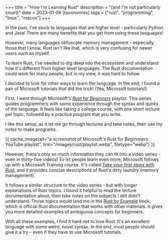+++
title = "How I'm Learning Rust"
description = "(and I'm not particularly smart)"
date = 2023-01-08
[taxonomies]
tags = ["rust", "programming", "linux", "macos"]
+++

In the past, I've stuck to languages that are higher level - particularly Python and Java! There are many benefits that you get from using these languages!

However, many languages obfuscate memory management - especially those that I know. Rust isn't like that, which is very confusing for newer users such as myself.

To learn Rust, I've needed to dig deep into the ecosystem and understand how it's different from higher-level languages. The Rust documentation could work for many people, but in my view, it was hard to follow.

I decided to look for other ways to learn the language. In the end, I found a pair of Microsoft tutorials that did the trick! (Yes, Microsoft tutorials!)

First, I went through Microsoft's *[Rust for Beginners](https://www.youtube.com/playlist?list=PLlrxD0HtieHjbTjrchBwOVks_sr8EVW1x)* playlist. This series guides programmers with some experience through the syntax and quirks of the language. It feels like taking a college course, with one short lecture per topic, followed by a practice program that you write.

I like this setup, as it let me go through lectures and take notes, then use my notes to make programs.

{{ cache_image(alt="a screenshot of Microsoft's Rust for Beginnners YouTube playlist", link="/images/rust/playlist.webp", filetype="webp") }}

However, there's only so much information they can fit into a video series - even in thirty-five videos! To let people learn even more, Microsoft follows up with a Microsoft Training course. It's called *[Take your first steps with Rust](https://learn.microsoft.com/en-us/training/paths/rust-first-steps)*, and it provides concise descriptions of Rust's dirty laundry (memory management).

It follows a similar structure to the video series - but with longer explanations of Rust topics. I found it helpful to read the lecture documentation aloud, then take notes on the subjects I still didn't understand. Those topics would land me in the [Rust by Example](https://doc.rust-lang.org/rust-by-example) book, which is official Rust documentation that works with other materials. It gives you more detailed examples of ambiguous concepts for beginners.

With all these examples, I find it hard not to love Rust. It's an excellent language with some weird, novel syntax. In the end, most people should give it a try - even if they have to use Microsoft tutorials.
